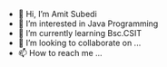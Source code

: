 - 👋 Hi, I’m Amit Subedi
- 👀 I’m interested in Java Programming
- 🌱 I’m currently learning Bsc.CSIT
- 💞️ I’m looking to collaborate on ...
- 📫 How to reach me ...

<!---
amitsubedi353/amitsubedi353 is a ✨ special ✨ repository because its `README.md` (this file) appears on your GitHub profile.
You can click the Preview link to take a look at your changes.
--->
